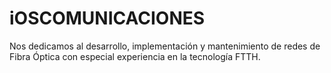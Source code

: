 # iOSCOMUNICACIONES

Nos dedicamos al desarrollo, implementación y mantenimiento de redes de Fibra Óptica con especial experiencia en la tecnología FTTH.
<!---
ioscomunicaciones/ioscomunicaciones is a ✨ special ✨ repository because its `README.md` (this file) appears on your GitHub profile.
You can click the Preview link to take a look at your changes.
--->
